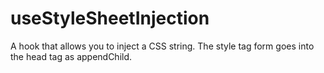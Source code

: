# useStyleSheetInjection

A hook that allows you to inject a CSS string.
The style tag form goes into the head tag as appendChild.

